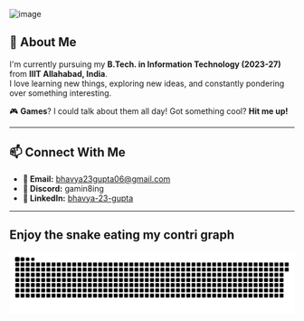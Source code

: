 ![image](https://github.com/user-attachments/assets/e96e1f24-2f23-4422-ba21-57c10df34ea0)


## 🚀 About Me

I'm currently pursuing my **B.Tech. in Information Technology (2023-27)** from **IIIT Allahabad, India**.  
I love learning new things, exploring new ideas, and constantly pondering over something interesting.

🎮 **Games**? I could talk about them all day! Got something cool? **Hit me up!**

---

## 📫 Connect With Me

- **📧 Email:** [bhavya23gupta06@gmail.com](mailto:bhavya23gupta06@gmail.com)
- **💬 Discord:** gamin8ing
- **💼 LinkedIn:** [bhavya-23-gupta](https://linkedin.com/in/bhavya-23-gupta)

---

## Enjoy the snake eating my contri graph

![snake eating](https://github.com/Gamin8ing/Gamin8ing/blob/output/snake.svg)

###
